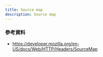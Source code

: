 ```yaml
---
title: Source map
description: Source map
---
```


### 參考資料
- https://developer.mozilla.org/en-US/docs/Web/HTTP/Headers/SourceMap